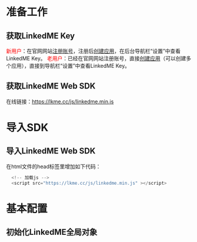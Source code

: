 # 准备工作
## 获取LinkedME Key
<font color="red">新用户</font>：在官网网站[注册账号](https://www.linkedme.cc/dashboard/index.html#/access/signup)，注册后[创建应用](https://www.linkedme.cc/dashboard/index.html#/app/aplt/create)，在后台导航栏“设置”中查看LinkedME Key。
<font color="red">老用户</font>：已经在官网网站注册账号，直接[创建应用](https://www.linkedme.cc/dashboard/index.html#/app/aplt/create)（可以创建多个应用），直接到导航栏“设置”中查看LinkedME Key。

## 获取LinkedME Web SDK
在线链接：https://lkme.cc/js/linkedme.min.js


# 导入SDK
## 导入LinkedME Web SDK

在html文件的head标签里增加如下代码：

```js
  <!-- 加载js -->
  <script src="https://lkme.cc/js/linkedme.min.js" ></script>
```


# 基本配置
## 初始化LinkedME全局对象



